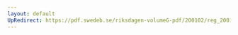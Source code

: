 ```yaml
---
layout: default
UpRedirect: https://pdf.swedeb.se/riksdagen-volumeG-pdf/200102/reg_200102/reg_200102_0558.pdf
---
```

